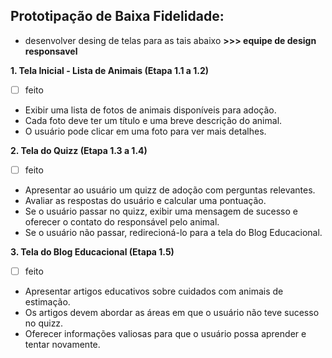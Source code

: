## Prototipação de Baixa Fidelidade:

- desenvolver desing de telas para as tais abaixo
  **>>> equipe de design responsavel**

**1. Tela Inicial - Lista de Animais (Etapa 1.1 a 1.2)**

- [ ] feito

- Exibir uma lista de fotos de animais disponíveis para adoção.
- Cada foto deve ter um título e uma breve descrição do animal.
- O usuário pode clicar em uma foto para ver mais detalhes.

**2. Tela do Quizz (Etapa 1.3 a 1.4)**

- [ ] feito

- Apresentar ao usuário um quizz de adoção com perguntas relevantes.
- Avaliar as respostas do usuário e calcular uma pontuação.
- Se o usuário passar no quizz, exibir uma mensagem de sucesso e oferecer o contato do responsável pelo animal.
- Se o usuário não passar, redirecioná-lo para a tela do Blog Educacional.

**3. Tela do Blog Educacional (Etapa 1.5)**

- [ ] feito

- Apresentar artigos educativos sobre cuidados com animais de estimação.
- Os artigos devem abordar as áreas em que o usuário não teve sucesso no quizz.
- Oferecer informações valiosas para que o usuário possa aprender e tentar novamente.
